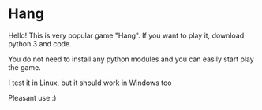 Hang
====

Hello! This is very popular game "Hang". If you want to play it, download python 3 and code.

You do not need to install any python modules and you can easily start play the game.

I test it in Linux, but it should work in Windows too

Pleasant use :)
